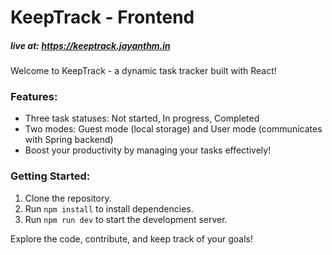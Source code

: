 # KeepTrack - Frontend

##### live at: https://keeptrack.jayanthm.in

Welcome to KeepTrack - a dynamic task tracker built with React!

### Features:

- Three task statuses: Not started, In progress, Completed
- Two modes: Guest mode (local storage) and User mode (communicates with Spring backend)
- Boost your productivity by managing your tasks effectively!

### Getting Started:

1. Clone the repository.
2. Run `npm install` to install dependencies.
3. Run `npm run dev` to start the development server.

Explore the code, contribute, and keep track of your goals!
